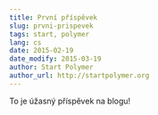 ```yaml
---
title: První příspěvek
slug: prvni-prispevek
tags: start, polymer
lang: cs
date: 2015-02-19
date_modify: 2015-03-19
author: Start Polymer
author_url: http://startpolymer.org
---
```


To je úžasný příspěvek na blogu!
